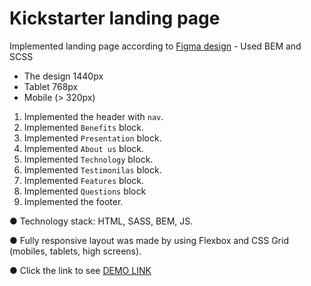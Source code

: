 # Kickstarter landing page


Implemented landing page according to [Figma design](https://www.figma.com/file/Ujp7bCFuvuJlkn8TSbQPSZ/Kickstarter_FE-students?node-id=0%3A1&t=nje6y8dAxmmi81N2-0) - Used BEM and SCSS
- The design 1440px
- Tablet 768px
- Mobile (> 320px)

1. Implemented the header with `nav`.
1. Implemented `Benefits` block.
1. Implemented `Presentation` block.
1. Implemented `About us` block.
1. Implemented `Technology` block.
1. Implemented `Testimonilas` block.
1. Implemented `Features` block.
1. Implemented `Questions` block
1. Implemented the footer.


  ● Technology stack: HTML, SASS, BEM, JS.

  ● Fully responsive layout was made by using Flexbox and CSS Grid (mobiles, tablets, high screens).

  ● Click the link to see [DEMO LINK](https://vlasiuk-anatolii.github.io/Kickstarter/)

